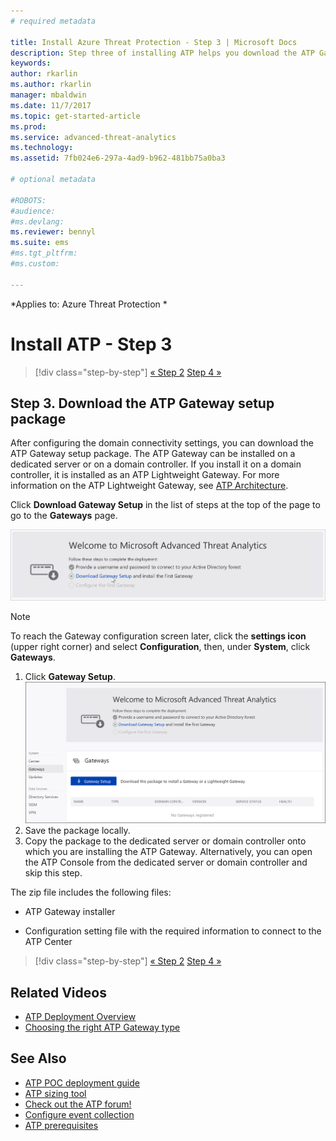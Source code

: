 ```yaml
---
# required metadata

title: Install Azure Threat Protection - Step 3 | Microsoft Docs
description: Step three of installing ATP helps you download the ATP Gateway setup package.
keywords:
author: rkarlin
ms.author: rkarlin
manager: mbaldwin
ms.date: 11/7/2017
ms.topic: get-started-article
ms.prod:
ms.service: advanced-threat-analytics
ms.technology:
ms.assetid: 7fb024e6-297a-4ad9-b962-481bb75a0ba3

# optional metadata

#ROBOTS:
#audience:
#ms.devlang:
ms.reviewer: bennyl
ms.suite: ems
#ms.tgt_pltfrm:
#ms.custom:

---
```


*Applies to: Azure Threat Protection *



# Install ATP - Step 3

>[!div class="step-by-step"]
[« Step 2](install-ata-step2.md)
[Step 4 »](install-ata-step4.md)

## Step 3. Download the ATP Gateway setup package
After configuring the domain connectivity settings, you can download the ATP Gateway setup package. The ATP Gateway can be installed on a dedicated server or on a domain controller. If you install it on a domain controller, it is installed as an ATP Lightweight Gateway. For more information on the ATP Lightweight Gateway, see [ATP Architecture](ata-architecture.md). 

Click **Download Gateway Setup** in the list of steps at the top of the page to go to the **Gateways** page.

![ATP gateway configuration settings](media/ATA_1.7-welcome-download-gateway.PNG)

> [!NOTE] 
> To reach the Gateway configuration screen later, click the **settings icon** (upper right corner) and select **Configuration**, then, under **System**, click **Gateways**.  

1.  Click **Gateway Setup**.
  ![Download ATP Gateway Setup](media/download-gateway-setup.png)
2.  Save the package locally.
3.  Copy the package to the dedicated server or domain controller onto which you are installing the ATP Gateway. Alternatively, you can open the ATP Console from the dedicated server or domain controller and skip this step.

The zip file includes the following files:

-   ATP Gateway installer

-   Configuration setting file with the required information to connect to the ATP Center


>[!div class="step-by-step"]
[« Step 2](install-ata-step2.md)
[Step 4 »](install-ata-step4.md)


## Related Videos
- [ATP Deployment Overview](https://channel9.msdn.com/Shows/Microsoft-Security/Overview-of-ATP-Deployment-in-10-Minutes)
- [Choosing the right ATP Gateway type](https://channel9.msdn.com/Shows/Microsoft-Security/ATP-Deployment-Choose-the-Right-Gateway-Type)

## See Also
- [ATP POC deployment guide](http://aka.ms/atapoc)
- [ATP sizing tool](http://aka.ms/atasizingtool)
- [Check out the ATP forum!](https://social.technet.microsoft.com/Forums/security/home?forum=mata)
- [Configure event collection](configure-event-collection.md)
- [ATP prerequisites](ata-prerequisites.md)
